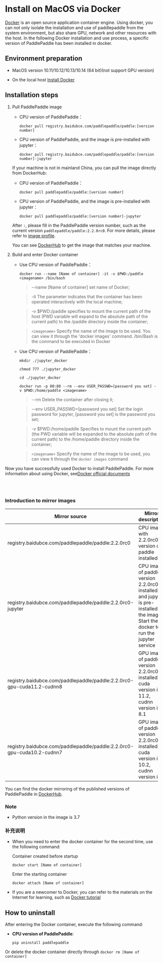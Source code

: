 # **Install on MacOS via Docker**

[Docker](https://docs.docker.com/install/) is an open source application container engine. Using docker, you can not only isolate the installation and use of paddlepaddle from the system environment, but also share GPU, network and other resources with the host.
In the following Docker installation and use process, a specific version of PaddlePaddle has been installed in docker.

## Environment preparation

- MacOS version 10.11/10.12/10.13/10.14 (64 bit)(not support GPU version)

- On the local host [Install Docker](https://docs.docker.com/engine/install/)

## Installation steps

1. Pull PaddlePaddle image

    * CPU version of PaddlePaddle：
        ```
        docker pull registry.baidubce.com/paddlepaddle/paddle:[version number]
        ```

    * CPU version of PaddlePaddle, and the image is pre-installed with jupyter：
        ```
        docker pull registry.baidubce.com/paddlepaddle/paddle:[version number]-jupyter
        ```

    If your machine is not in mainland China, you can pull the image directly from DockerHub:

    * CPU version of PaddlePaddle：
        ```
        docker pull paddlepaddle/paddle:[version number]
        ```

    * CPU version of PaddlePaddle, and the image is pre-installed with jupyter：
        ```
        docker pull paddlepaddle/paddle:[version number]-jupyter

    After `:`, please fill in the PaddlePaddle version number, such as the current version `paddlepaddle/paddle:2.2.0rc0`. For more details, please refer to [image profile](#dockers).

    You can see [DockerHub](https://hub.docker.com/r/paddlepaddle/paddle/tags/) to get the image that matches your machine.

2. Build and enter Docker container

    * Use CPU version of PaddlePaddle：



        ```
        docker run --name [Name of container] -it -v $PWD:/paddle <imagename> /bin/bash
        ```

        > --name [Name of container] set name of Docker;


        > -it The parameter indicates that the container has been operated interactively with the local machine;


        > -v $PWD:/paddle specifies to mount the current path of the host (PWD variable will expand to the absolute path of the current path) to the /paddle directory inside the container;

        > `<imagename>` Specify the name of the image to be used. You can view it through the 'docker images' command. /bin/Bash is the command to be executed in Docker

    * Use CPU version of PaddlePaddle：


        ```
        mkdir ./jupyter_docker
        ```
        ```
        chmod 777 ./jupyter_docker
        ```
        ```
        cd ./jupyter_docker
        ```
        ```
        docker run -p 80:80 --rm --env USER_PASSWD=[password you set] -v $PWD:/home/paddle <imagename>
        ```

        > --rm Delete the container after closing it;


        > --env USER_PASSWD=[password you set] Set the login password for jupyter, [password you set] is the password you set;


        > -v $PWD:/home/paddle Specifies to mount the current path (the PWD variable will be expanded to the absolute path of the current path) to the /home/paddle directory inside the container;

        > `<imagename>` Specify the name of the image to be used, you can view it through the `docker images` command



Now you have successfully used Docker to install PaddlePaddle. For more information about using Docker, see[Docker official documents](https://docs.docker.com)

<a name="dockers"></a>
</br></br>
### **Introduction to mirror images**
<p align="center">
<table>
    <thead>
    <tr>
        <th> Mirror source </th>
        <th> Mirror description </th>
    </tr>
    </thead>
    <tbody>
        <tr>
        <td> registry.baidubce.com/paddlepaddle/paddle:2.2.0rc0 </td>
        <td> CPU image with 2.2.0rc0 version of paddle installed </td>
    </tr>
    <tr>
        <td> registry.baidubce.com/paddlepaddle/paddle:2.2.0rc0-jupyter </td>
        <td> CPU image of paddle version 2.2.0rc0 is installed, and jupyter is pre-installed in the image. Start the docker to run the jupyter service </td>
    </tr>
    <tr>
        <td> registry.baidubce.com/paddlepaddle/paddle:2.2.0rc0-gpu-cuda11.2-cudnn8 </td>
        <td> GPU image of paddle version 2.2.0rc0 is installed, cuda version is 11.2, cudnn version is 8.1 </td>
    </tr>
        <tr>
        <td> registry.baidubce.com/paddlepaddle/paddle:2.2.0rc0-gpu-cuda10.2-cudnn7 </td>
        <td> GPU image of paddle version 2.2.0rc0 is installed, cuda version is 10.2, cudnn version is 7 </td>
    </tr>
   </tbody>
</table>
</p>

You can find the docker mirroring of the published versions of PaddlePaddle in [DockerHub](https://hub.docker.com/r/paddlepaddle/paddle/tags/).


### Note

* Python version in the image is 3.7

### 补充说明

* When you need to enter the docker container for the second time, use the following command:

    Container created before startup
    ```
    docker start [Name of container]
    ```

    Enter the starting container
    ```
    docker attach [Name of container]
    ```

* If you are a newcomer to Docker, you can refer to the materials on the Internet for learning, such as [Docker tutorial](http://www.runoob.com/docker/docker-hello-world.html)

## How to uninstall

After entering the Docker container, execute the following command:

* **CPU version of PaddlePaddle**:
    ```
    pip uninstall paddlepaddle
    ```

Or delete the docker container directly through `docker rm [Name of container]`
